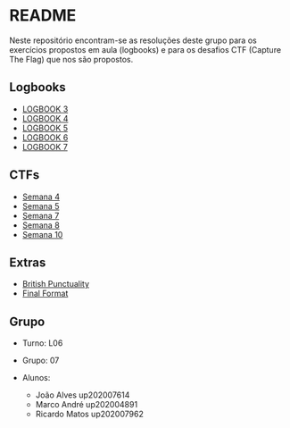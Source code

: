 # README

Neste repositório encontram-se as resoluções deste grupo para os exercícios propostos em aula (logbooks) e para os desafios CTF (Capture The Flag) que nos são propostos.

## Logbooks

- [LOGBOOK 3](Logbooks/aula3/LOGBOOK3.md)
- [LOGBOOK 4](Logbooks/aula4/LOGBOOK4.md)
- [LOGBOOK 5](Logbooks/aula5/LOGBOOK5.md)
- [LOGBOOK 6](Logbooks/aula6/LOGBOOK6.md)
- [LOGBOOK 7](Logbooks/aula7/LOGBOOK7.md)

## CTFs

- [Semana 4](CTF/semana4/SEMANA4.md)
- [Semana 5](CTF/semana5/SEMANA5.md)
- [Semana 7](CTF/semana7/SEMANA7.md)
- [Semana 8](CTF/semana8/SEMANA8.md)
- [Semana 10](CTF/semana8/SEMANA10.md)

## Extras

- [British Punctuality](CTF_Extra/British/British.md)
- [Final Format](CTF_Extra/FinalFormat/final_format.md)

## Grupo

- Turno: L06
- Grupo: 07
- Alunos:
  
  - João Alves up202007614
  - Marco André up202004891
  - Ricardo Matos up202007962
